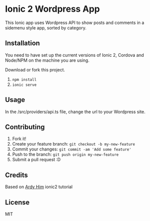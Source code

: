 # Ionic 2 Wordpress App

This Ionic app uses Wordpress API to show posts and comments in a sidemenu style app, sorted by category.  

## Installation
You need to have set up the current versions of Ionic 2, Cordova and Node/NPM on the machine you are using.

Download or fork this project.

1. `npm install`
2. `ionic serve`

## Usage

In the /src/providers/api.ts file, change the url to your Wordpress site.


## Contributing

1. Fork it!
2. Create your feature branch: `git checkout -b my-new-feature`
3. Commit your changes: `git commit -am 'Add some feature'`
4. Push to the branch: `git push origin my-new-feature`
5. Submit a pull request :D


## Credits

Based on [Ardy Him](https://github.com/ardyhim) ionic2 tutorial

## License

MIT
